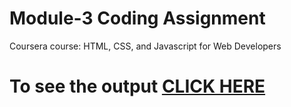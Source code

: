 

# Module-3 Coding Assignment

Coursera course: HTML, CSS, and Javascript for Web Developers

# To see the output [CLICK HERE](https://mohitxv.github.io/Coursera/Assignments/module-3/index.html)

